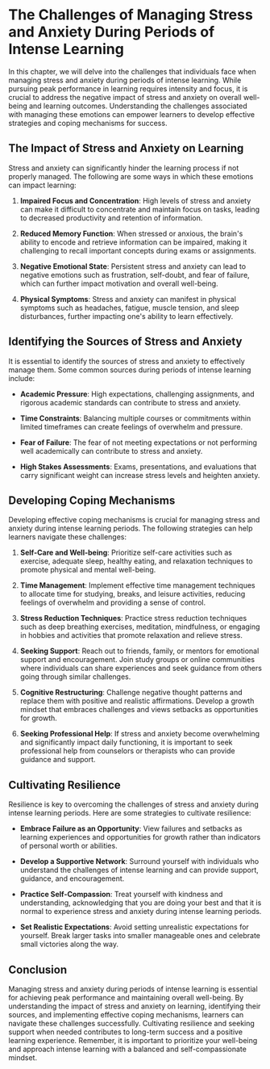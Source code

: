 The Challenges of Managing Stress and Anxiety During Periods of Intense Learning
===========================================================================================

In this chapter, we will delve into the challenges that individuals face when managing stress and anxiety during periods of intense learning. While pursuing peak performance in learning requires intensity and focus, it is crucial to address the negative impact of stress and anxiety on overall well-being and learning outcomes. Understanding the challenges associated with managing these emotions can empower learners to develop effective strategies and coping mechanisms for success.

The Impact of Stress and Anxiety on Learning
--------------------------------------------

Stress and anxiety can significantly hinder the learning process if not properly managed. The following are some ways in which these emotions can impact learning:

1. **Impaired Focus and Concentration**: High levels of stress and anxiety can make it difficult to concentrate and maintain focus on tasks, leading to decreased productivity and retention of information.

2. **Reduced Memory Function**: When stressed or anxious, the brain's ability to encode and retrieve information can be impaired, making it challenging to recall important concepts during exams or assignments.

3. **Negative Emotional State**: Persistent stress and anxiety can lead to negative emotions such as frustration, self-doubt, and fear of failure, which can further impact motivation and overall well-being.

4. **Physical Symptoms**: Stress and anxiety can manifest in physical symptoms such as headaches, fatigue, muscle tension, and sleep disturbances, further impacting one's ability to learn effectively.

Identifying the Sources of Stress and Anxiety
---------------------------------------------

It is essential to identify the sources of stress and anxiety to effectively manage them. Some common sources during periods of intense learning include:

* **Academic Pressure**: High expectations, challenging assignments, and rigorous academic standards can contribute to stress and anxiety.

* **Time Constraints**: Balancing multiple courses or commitments within limited timeframes can create feelings of overwhelm and pressure.

* **Fear of Failure**: The fear of not meeting expectations or not performing well academically can contribute to stress and anxiety.

* **High Stakes Assessments**: Exams, presentations, and evaluations that carry significant weight can increase stress levels and heighten anxiety.

Developing Coping Mechanisms
----------------------------

Developing effective coping mechanisms is crucial for managing stress and anxiety during intense learning periods. The following strategies can help learners navigate these challenges:

1. **Self-Care and Well-being**: Prioritize self-care activities such as exercise, adequate sleep, healthy eating, and relaxation techniques to promote physical and mental well-being.

2. **Time Management**: Implement effective time management techniques to allocate time for studying, breaks, and leisure activities, reducing feelings of overwhelm and providing a sense of control.

3. **Stress Reduction Techniques**: Practice stress reduction techniques such as deep breathing exercises, meditation, mindfulness, or engaging in hobbies and activities that promote relaxation and relieve stress.

4. **Seeking Support**: Reach out to friends, family, or mentors for emotional support and encouragement. Join study groups or online communities where individuals can share experiences and seek guidance from others going through similar challenges.

5. **Cognitive Restructuring**: Challenge negative thought patterns and replace them with positive and realistic affirmations. Develop a growth mindset that embraces challenges and views setbacks as opportunities for growth.

6. **Seeking Professional Help**: If stress and anxiety become overwhelming and significantly impact daily functioning, it is important to seek professional help from counselors or therapists who can provide guidance and support.

Cultivating Resilience
----------------------

Resilience is key to overcoming the challenges of stress and anxiety during intense learning periods. Here are some strategies to cultivate resilience:

* **Embrace Failure as an Opportunity**: View failures and setbacks as learning experiences and opportunities for growth rather than indicators of personal worth or abilities.

* **Develop a Supportive Network**: Surround yourself with individuals who understand the challenges of intense learning and can provide support, guidance, and encouragement.

* **Practice Self-Compassion**: Treat yourself with kindness and understanding, acknowledging that you are doing your best and that it is normal to experience stress and anxiety during intense learning periods.

* **Set Realistic Expectations**: Avoid setting unrealistic expectations for yourself. Break larger tasks into smaller manageable ones and celebrate small victories along the way.

Conclusion
----------

Managing stress and anxiety during periods of intense learning is essential for achieving peak performance and maintaining overall well-being. By understanding the impact of stress and anxiety on learning, identifying their sources, and implementing effective coping mechanisms, learners can navigate these challenges successfully. Cultivating resilience and seeking support when needed contributes to long-term success and a positive learning experience. Remember, it is important to prioritize your well-being and approach intense learning with a balanced and self-compassionate mindset.
